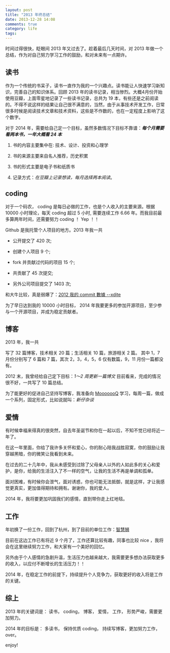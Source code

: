 ```yaml
---
layout: post
title: "2013 年终总结"
date: 2013-12-28 14:08
comments: true
category: life
tags:
---
```


时间过得很快，眨眼间 2013 年又过去了。趁着最后几天时间，对 2013 年做一个总结，作为对自己努力学习工作的鼓励，和对未来有一点期许。

<!--more-->

## 读书

作为一个传统的书呆子，读书一直作为我的一个兴趣点。读书能让人快速学习新知识，完善自己的知识体系。回顾 2013 年的读书记录，相当惨烈。大概4月份开始使用豆瓣，上面零星地记录了一些读书记录，总共为 19 本，有些还是之前阅读的。不得不说这样的结果让自己很不满意的，当然，由于从事技术开发工作，日常很多时候是阅读技术文章和技术资料，这些是不作数的，也在一定程度上影响了这个数字。

对于 2014 年，需要给自己定一个目标，虽然多数情况下目标不靠谱：***每个月需要看两本书，一年大概看 24 本***

1. 书的内容主要集中在: 技术、设计、投资和心理学

2. 书的来源主要来自名人推荐，历史积累

3. 书的形式主要是电子书和纸质书

4. 记录方式：*在豆瓣上记录想读，每月选择两本阅读*。

## coding

对于一个码农， coding 是每日必做的工作，也是个人收入的主要来源。根据 10000 小时理论，每天 coding 超过 5 小时, 需要连续工作 6.66 年。而我目前最多算两年时间，还需要努力 coding ！ Yep ！！

Github 是我托管个人项目的地方。2013 年我一共

- 公开提交了 420 次;
- 创建个人项目 9 个; 
- fork 并贡献过代码的项目 15 个;
- 共贡献了 45 次提交;

- 另外公司项目提交了 1403 次;

和大牛比较，真是弱爆了：[2012 我的 commit 數據  --xdite](http://blog.xdite.net/posts/2013/01/09/2012-commit)

为了早日达到我的 10000 小时目标， 2014 年我要更多的参加开源项目，至少参与一个开源项目，并成为稳定贡献者。

## 博客

2013 年，我一共

写了 32 篇博客，技术相关 20 篇；生活相关 10 篇，旅游相关 2 篇。
其中 1，7 月份分别写了 6 篇和 7 篇，其次 2，3，4，5，6 仅有数篇，9，11 月份一篇都没有。

2012 末，我曾经给自己定下目标：*1～2 周更新一篇博文* 目前看来，完成的情况很不好，一共写了 10 篇总结。

为了能更好的促进自己坚持写博客，我准备向 [MooooooQ](http://liuminqian.github.io/) 学习，每周一篇，做成一个系列，固定形式，比如说就叫：*新仔杂谈*


## 爱情

有时候幸福来得真的很突然，自去年圣诞节和你在一起以后，不知不觉已经将近一年了。

在这一年里面，你给了我许多关怀和爱心，你的耐心陪我战胜寂寞，你的鼓励让我穿越黑暗，你的微笑让我看到未来。

在过去的二十几年中，我从未感受到过除了父母亲人以外的人如此多的关心和爱护，是你，给我的生活注入了不一样的空气，让我的生活不再是单调和孤单。

面对困难，有时候你会泄气，面对诱惑，你也可能无法抵御，就是这样，才让我感觉更真实，更加值得期待和拥有。谢谢你，我的爱人。

2014 年，我将要更加巩固我们的感情，直到带你走上红地毯。


## 工作

年初换了一份工作，回到了杭州，到了目前的单位工作：[智慧狮](http://smartlionapp.com/)

目前在这边工作已有将近 9 个月了，工作还算比较有趣，同事也比较 nice ，我将会在这里继续努力工作，和大家有一个美好的回忆。

另外由于个人感情的急剧升温，生活压力也越来越大，我需要更多想办法获取更多的收入，以应付不断增长的生活压力！！

2014 年，在稳定工作的前提下，持续提升个人竞争力，获取更好的收入将是工作的关键。


## 综上

2013 年的关键词是： 读书， coding， 博客， 爱情， 工作， 形势严峻，需要更加努力。

2014 年的目标是： 多读书， 保持优质 coding， 持续写博客，更加努力工作， over。


enjoy!
